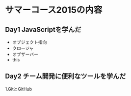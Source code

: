 # サマーコース2015の内容

## Day1 JavaScriptを学んだ
* オブジェクト指向
* クロージャ
* オブザーバー
* this

## Day2 チーム開発に便利なツールを学んだ
1.GitとGitHub
